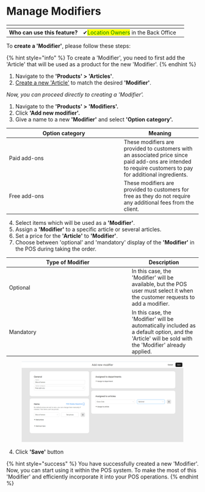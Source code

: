 # Manage Modifiers

<table data-card-size="large" data-view="cards" data-full-width="false"><thead><tr><th></th><th></th><th></th></tr></thead><tbody><tr><td><strong>Who can use this feature?</strong></td><td><span data-gb-custom-inline data-tag="emoji" data-code="2714">✔</span><mark style="color:green;">Location Owners</mark> in the Back Office</td><td></td></tr></tbody></table>

To **create a 'Modifier'**, please follow these steps:

{% hint style="info" %}
To create a 'Modifier', you need to first add the 'Article' that will be used as a product for the new 'Modifier'.
{% endhint %}

1. Navigate to the **'Products' > 'Articles'**.
2. [Create a new 'Article'](../../features/products/articles/create-an-article-bo.md) to match the desired **'Modifier'**.

_Now, you can proceed directly to creating a 'Modifier'._

1. Navigate to the **'Products' > 'Modifiers'.**
2. Click **'Add new modifier'.**
3. Give a name to a new **'Modifier'** and select **'Option category'.**

<table><thead><tr><th width="287">Option category</th><th>Meaning</th></tr></thead><tbody><tr><td>Paid add-ons</td><td>These modifiers are provided to customers with an associated price since paid add-ons are intended to require customers to pay for additional ingredients.</td></tr><tr><td>Free add-ons</td><td>These modifiers are provided to customers for free as they do not require any additional fees from the client.</td></tr></tbody></table>

4. Select items which will be used as a **'Modifier'**.
5. Assign a **'Modifier'** to a specific article or several articles.
6. Set a price for the **'Article'** to **'Modifier'**.
7. Choose between 'optional' and 'mandatory' display of the **'Modifier'** in the POS during taking the order.

<table><thead><tr><th width="308">Type of Modifier</th><th>Description</th></tr></thead><tbody><tr><td>Optional</td><td>In this case, the 'Modifier' will be available, but the POS user must select it when the customer requests to add a modifier.</td></tr><tr><td>Mandatory</td><td>In this case, the 'Modifier' will be automatically included as a default option, and the 'Article' will be sold with the 'Modifier' already applied.</td></tr></tbody></table>

<figure><img src="../../.gitbook/assets/modifier2.jpg" alt=""><figcaption></figcaption></figure>

4. Click **'Save'** button

{% hint style="success" %}
You have successfully created a new 'Modifier'. Now, you can start using it within the POS system. To make the most of this 'Modifier' and efficiently incorporate it into your POS operations.
{% endhint %}
